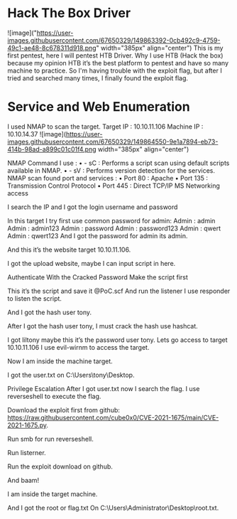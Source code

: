 # Hack The Box Driver
![image]("https://user-images.githubusercontent.com/67650329/149863392-0cb492c9-4759-49c1-ae48-8c678311d918.png" width="385px" align="center")
This is my first pentest, here I will pentest HTB Driver. Why I use HTB (Hack the box) because my opinion HTB it’s the best platform to pentest and have so many machine to practice. So I'm having trouble with the exploit flag, but after I tried and searched many times, I finally found the exploit flag.


# Service and Web Enumeration
I used NMAP to scan the target.
Target IP  : 10.10.11.106
Machine IP : 10.10.14.37
![image](https://user-images.githubusercontent.com/67650329/149864550-9e1a7894-eb73-414b-98ad-a899c01c01f4.png width="385px" align="center")

NMAP Command I use :
•	- sC : Performs a script scan using default scripts available in NMAP.
•	- sV : Performs version detection for the services.
NMAP scan found port and services :
•	Port 80 : Apache
•	Port 135 : Transmission Control Protocol
•	Port 445 : Direct TCP/IP MS Networking access





I search the IP and I got the login username and password
 
In this target I try first use common password for admin:
Admin : admin
Admin : admin123
Admin : password
Admin : password123
Admin : qwert
Admin : qwert123
And I got the password for admin its admin.





 
And this it’s the website target 10.10.11.106.
 
I got the upload website, maybe I can input script in here.



Authenticate With the Cracked Password
Make the script first
 
 
This it’s the script and save it @PoC.scf
And run the listener I use responder to listen the script.
 

And I got the hash user tony.
 
After I got the hash user tony, I must crack the hash use hashcat.
 
I got liltony maybe this it’s the password user tony.
Lets go access to target 10.10.11.106
I use evil-wirnm to access the target.
 
Now I am inside the machine target.
 
I got the user.txt on C:\Users\tony\Desktop.







Privilege Escalation
After I got user.txt now I search the flag.
I use reverseshell to execute the flag.
 
Download the exploit first from github:
https://raw.githubusercontent.com/cube0x0/CVE-2021-1675/main/CVE-2021-1675.py.
 
Run smb for run reverseshell.
 

Run listerner.
 
Run the exploit download on github.
 
And baam!
 
I am inside the target machine.


 
And I got the root or flag.txt
On C:\Users\Administrator\Desktop\root.txt.
